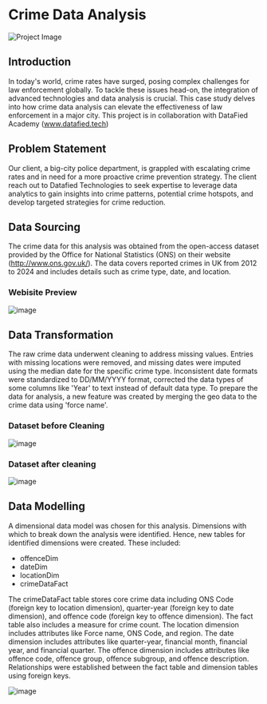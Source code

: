 # Crime Data Analysis

![Project Image](https://private-user-images.githubusercontent.com/135570337/244950072-9a24ad87-ff89-47c1-a078-2d734330aa44.jpg?jwt=eyJhbGciOiJIUzI1NiIsInR5cCI6IkpXVCJ9.eyJpc3MiOiJnaXRodWIuY29tIiwiYXVkIjoicmF3LmdpdGh1YnVzZXJjb250ZW50LmNvbSIsImtleSI6ImtleTUiLCJleHAiOjE3MjAxMjU3OTAsIm5iZiI6MTcyMDEyNTQ5MCwicGF0aCI6Ii8xMzU1NzAzMzcvMjQ0OTUwMDcyLTlhMjRhZDg3LWZmODktNDdjMS1hMDc4LTJkNzM0MzMwYWE0NC5qcGc_WC1BbXotQWxnb3JpdGhtPUFXUzQtSE1BQy1TSEEyNTYmWC1BbXotQ3JlZGVudGlhbD1BS0lBVkNPRFlMU0E1M1BRSzRaQSUyRjIwMjQwNzA0JTJGdXMtZWFzdC0xJTJGczMlMkZhd3M0X3JlcXVlc3QmWC1BbXotRGF0ZT0yMDI0MDcwNFQyMDM4MTBaJlgtQW16LUV4cGlyZXM9MzAwJlgtQW16LVNpZ25hdHVyZT1hOTdlZTU2ZDViOGNhZGJjYzYxMzM2Y2ZmODUyMjRjZjU4NzQ5Y2FjMGIwMTlhMDIyZWE3ZDYwY2E4MDIwZDQ0JlgtQW16LVNpZ25lZEhlYWRlcnM9aG9zdCZhY3Rvcl9pZD0wJmtleV9pZD0wJnJlcG9faWQ9MCJ9.fNHKrJmCeNTSRnXZOkAeZ3RTcJQIz2G7V3hkYXcYITQ)

## Introduction
In today's world, crime rates have surged, posing complex challenges for law enforcement globally. To tackle these issues head-on, the integration of advanced technologies and data analysis is crucial. This case study delves into how crime data analysis can elevate the effectiveness of law enforcement in a major city.
This project is in collaboration with DataFied Academy (www.datafied.tech)

## Problem Statement
Our client, a big-city police department, is grappled with escalating crime rates and in need for a more proactive crime prevention strategy. The client reach out to Datafied Technologies to seek expertise to leverage data analytics to gain insights into crime patterns, potential crime hotspots, and develop targeted strategies for crime reduction.

## Data Sourcing
The crime data for this analysis was obtained from the open-access dataset provided by the Office for National Statistics (ONS) on their website (http://www.ons.gov.uk/). The data covers reported crimes in UK from 2012 to 2024 and includes details such as crime type, date, and location.
### Webisite Preview
![image](https://github.com/Samuel-Neche/crimeDataAnalysis/assets/117985333/d3f5a8ec-acbd-4752-953b-6163c8f053c4)


## Data Transformation
The raw crime data underwent cleaning to address missing values. Entries with missing locations were removed, and missing dates were imputed using the median date for the specific crime type. Inconsistent date formats were standardized to DD/MM/YYYY format, corrected the data types of some columns like 'Year' to text instead of default data type. To prepare the data for analysis, a new feature was created by merging the geo data to the crime data using 'force name'.
### Dataset before Cleaning
![image](https://github.com/Samuel-Neche/crimeDataAnalysis/assets/117985333/80f89ff8-9600-4629-ac6e-f295e8320efc)


### Dataset after cleaning
![image](https://github.com/Samuel-Neche/crimeDataAnalysis/assets/117985333/5f084b42-61ee-4725-b3cf-bc4b10ca1923)


## Data Modelling
A dimensional data model was chosen for this analysis. Dimensions with which to break down the analysis were identified. Hence, new tables for identified dimensions were created. These included:

- offenceDim
- dateDim
- locationDim
- crimeDataFact

The crimeDataFact table stores core crime data including ONS Code (foreign key to location dimension), quarter-year (foreign key to date dimension), and offence code (foreign key to offence dimension). The fact table also includes a measure for crime count. The location dimension includes attributes like Force name, ONS Code, and region. The date dimension includes attributes like quarter-year, financial month, financial year, and financial quarter. The offence dimension includes attributes like offence code, offence group, offence subgroup, and offence description. Relationships were established between the fact table and dimension tables using foreign keys.

![image](https://github.com/Samuel-Neche/crimeDataAnalysis/assets/117985333/0a76fc38-4a8e-47bc-8f62-8c6e817fb392)
